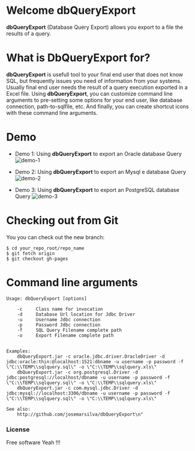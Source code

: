# Welcome dbQueryExport
**dbQueryExport** (Database Query Export) allows you export to a file the results of a query. 

# What is DbQueryExport for?

**dbQueryExport** is usefull tool to your final end user that does not know SQL, but frequently issues you need of information from your systems. Usually final end user needs the result of a query execution exported in a Excel file. Using **dbQueryExport**, you can customize command line arguments to pre-setting some options for your end user, like database connection, path-to-sqlfile, etc. And finally, you can create shortcut icons with these command line arguments.


# Demo

* Demo 1: Using **dbQueryExport** to export an Oracle database Query
![demo-1](https://github.com/josemarsilva/dbQueryExport/blob/master/doc/dbqueryexport-demo-1.png)  

* Demo 2: Using **dbQueryExport** to export an Mysql e database Query
![demo-2](https://github.com/josemarsilva/dbQueryExport/blob/master/doc/dbqueryexport-demo-2.png)  

* Demo 3: Using **dbQueryExport** to export an PostgreSQL database Query
![demo-3](https://github.com/josemarsilva/dbQueryExport/blob/master/doc/dbqueryexport-demo-3.png)


# Checking out from Git
You you can check out the new branch:

```
$ cd your_repo_root/repo_name
$ git fetch origin
$ git checkout gh-pages
```

# Command line arguments

```
Usage: dbQueryExport [options]

    -c     Class name for invocation
    -d     Database Url location for Jdbc Driver
    -u     Username Jdbc connection
    -p     Password Jdbc connection
    -f     SQL Query Filename complete path
    -o     Export Filename complete path


Examples:
    dbQueryExport.jar -c oracle.jdbc.driver.OracleDriver -d jdbc:oracle:thin:@localhost:1521:dbname -u username -p password -f \"C:\\TEMP\\sqlquery.sql\" -o \"C:\\TEMP\\sqlquery.xls\"
    dbQueryExport.jar -c org.postgresql.Driver -d jdbc:postgresql://localhost/dbname -u username -p password -f \"C:\\TEMP\\sqlquery.sql\" -o \"C:\\TEMP\\sqlquery.xls\"
    dbQueryExport.jar -c com.mysql.jdbc.Driver -d jdbc:mysql://localhost:3306/dbname -u username -p password -f \"C:\\TEMP\\sqlquery.sql\" -o \"C:\\TEMP\\sqlquery.xls\"

See also:
    http://github.com/josemarsilva/dbQueryExport\n"
```

### License
Free software Yeah !!!
